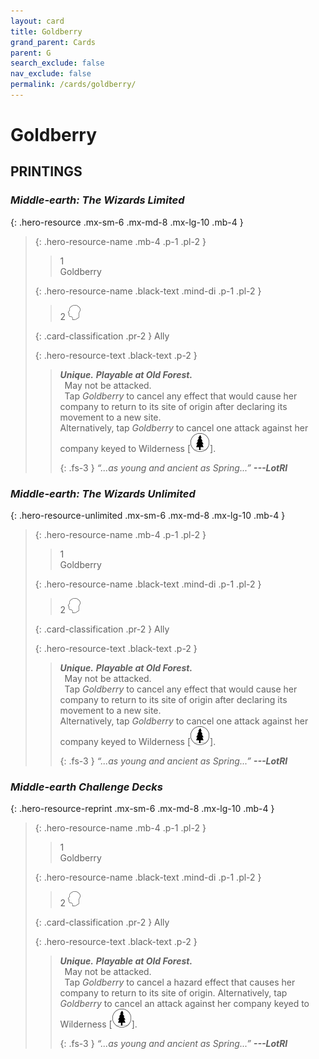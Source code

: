 ```yaml
---
layout: card
title: Goldberry
grand_parent: Cards
parent: G
search_exclude: false
nav_exclude: false
permalink: /cards/goldberry/
---
```


# Goldberry


## PRINTINGS


### _Middle-earth: The Wizards Limited_

{: .hero-resource .mx-sm-6 .mx-md-8 .mx-lg-10 .mb-4 }
> {: .hero-resource-name .mb-4 .p-1 .pl-2 }
> > <div class="card-mp">1</div>
> > <div class="card-name">Goldberry</div>
>
> {: .hero-resource-name .black-text .mind-di .p-1 .pl-2 }
> > 2 ![](/assets/images/mind.svg)
>
> {: .card-classification .pr-2 }
> Ally
>
> {: .hero-resource-text .black-text .p-2 }
> > _**Unique.**_ _**Playable at Old Forest.**_ <br>&ensp;May not be attacked. <br>&ensp;Tap _Goldberry_ to cancel any effect that would cause her company to return to its site of origin after declaring its movement to a new site. <br>Alternatively, tap _Goldberry_ to cancel one attack against her company keyed to Wilderness <nobr>[<img src="/assets/images/wilderness.svg">]</nobr>. 
> > 
> > {: .fs-3 } 
> > _“...as young and ancient as Spring...”_ ***---&#65279;LotRI***
> 

### _Middle-earth: The Wizards Unlimited_

{: .hero-resource-unlimited .mx-sm-6 .mx-md-8 .mx-lg-10 .mb-4 }
> {: .hero-resource-name .mb-4 .p-1 .pl-2 }
> > <div class="card-mp">1</div>
> > <div class="card-name">Goldberry</div>
>
> {: .hero-resource-name .black-text .mind-di .p-1 .pl-2 }
> > 2 ![](/assets/images/mind.svg)
>
> {: .card-classification .pr-2 }
> Ally
>
> {: .hero-resource-text .black-text .p-2 }
> > _**Unique.**_ _**Playable at Old Forest.**_ <br>&ensp;May not be attacked. <br>&ensp;Tap _Goldberry_ to cancel any effect that would cause her company to return to its site of origin after declaring its movement to a new site. <br>Alternatively, tap _Goldberry_ to cancel one attack against her company keyed to Wilderness <nobr>[<img src="/assets/images/wilderness.svg">]</nobr>. 
> > 
> > {: .fs-3 } 
> > _“...as young and ancient as Spring...”_ ***---&#65279;LotRI***
> 

### _Middle-earth Challenge Decks_

{: .hero-resource-reprint .mx-sm-6 .mx-md-8 .mx-lg-10 .mb-4 }
> {: .hero-resource-name .mb-4 .p-1 .pl-2 }
> > <div class="card-mp">1</div>
> > <div class="card-name">Goldberry</div>
>
> {: .hero-resource-name .black-text .mind-di .p-1 .pl-2 }
> > 2 ![](/assets/images/mind.svg)
>
> {: .card-classification .pr-2 }
> Ally
>
> {: .hero-resource-text .black-text .p-2 }
> > _**Unique.**_ _**Playable at Old Forest.**_ <br>&ensp;May not be attacked. <br>&ensp;Tap _Goldberry_ to cancel a hazard effect that causes her company to return to its site of origin. Alternatively, tap _Goldberry_ to cancel an attack against her company keyed to Wilderness <nobr>[<img src="/assets/images/wilderness.svg">]</nobr>. 
> > 
> > {: .fs-3 } 
> > _“...as young and ancient as Spring...”_ ***---&#65279;LotRI***
> 
